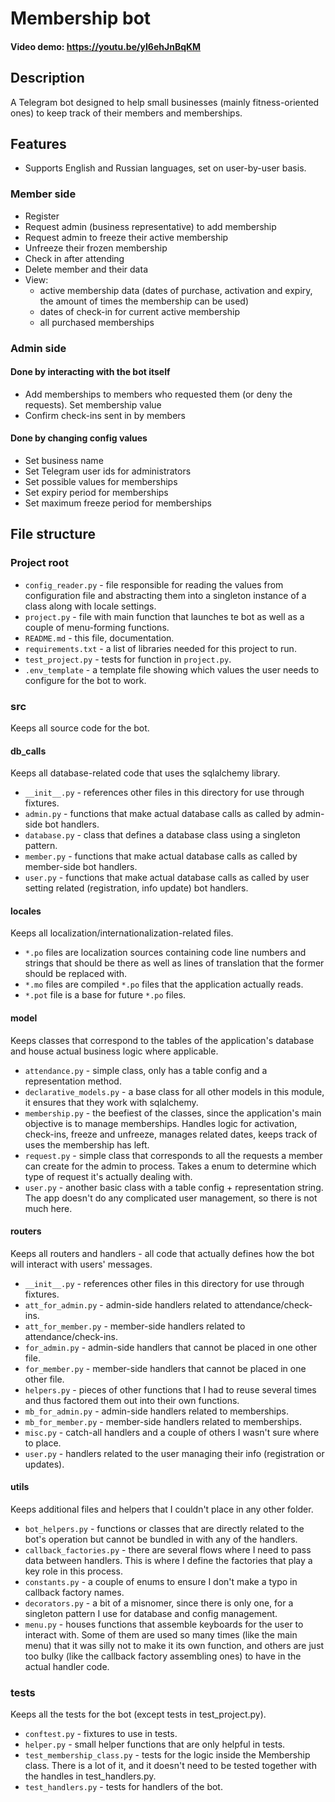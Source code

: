 # Membership bot
#### Video demo: https://youtu.be/yI6ehJnBqKM
## Description
A Telegram bot designed to help small businesses (mainly fitness-oriented ones) to keep track of their members and memberships.
## Features
* Supports English and Russian languages, set on user-by-user basis.
### Member side
* Register
* Request admin (business representative) to add membership
* Request admin to freeze their active membership
* Unfreeze their frozen membership
* Check in after attending
* Delete member and their data
* View:
    * active membership data (dates of purchase, activation and expiry, the amount of times the membership can be used)
    * dates of check-in for current active membership
    * all purchased memberships
### Admin side
#### Done by interacting with the bot itself
* Add memberships to members who requested them (or deny the requests). Set membership value
* Confirm check-ins sent in by members
#### Done by changing config values
* Set business name
* Set Telegram user ids for administrators
* Set possible values for memberships
* Set expiry period for memberships
* Set maximum freeze period for memberships
## File structure
### Project root
* `config_reader.py` - file responsible for reading the values from configuration file and abstracting them into a singleton instance of a class along with locale settings. 
* `project.py` - file with main function that launches te bot as well as a couple of menu-forming functions.
* `README.md` - this file, documentation.
* `requirements.txt` - a list of libraries needed for this project to run.
* `test_project.py` - tests for function in `project.py`.
* `.env_template` - a template file showing which values the user needs to configure for the bot to work.
### src
Keeps all source code for the bot.
#### db_calls
Keeps all database-related code that uses the sqlalchemy library.
* `__init__.py` - references other files in this directory for use through fixtures.
* `admin.py` - functions that make actual database calls as called by admin-side bot handlers.
* `database.py` - class that defines a database class using a singleton pattern.
* `member.py` - functions that make actual database calls as called by member-side bot handlers.
* `user.py` - functions that make actual database calls as called by user setting related (registration, info update) bot handlers.
#### locales
Keeps all localization/internationalization-related files.
* `*.po` files are localization sources containing code line numbers and strings that should be there as well as lines of translation that the former should be replaced with.
* `*.mo` files are compiled `*.po` files that the application actually reads.
* `*.pot` file is a base for future `*.po` files.
#### model
Keeps classes that correspond to the tables of the application's database and house actual business logic where applicable.
* `attendance.py` - simple class, only has a table config and a representation method.
* `declarative_models.py` - a base class for all other models in this module, it ensures that they work with sqlalchemy.
* `membership.py` - the beefiest of the classes, since the application's main objective is to manage memberships. 
Handles logic for activation, check-ins, freeze and unfreeze, manages related dates, keeps track of uses the membership has left.
* `request.py` - simple class that corresponds to all the requests a member can create for the admin to process.
Takes a enum to determine which type of request it's actually dealing with.
* `user.py` - another basic class with a table config + representation string. 
The app doesn't do any complicated user management, so there is not much here.
#### routers
Keeps all routers and handlers - all code that actually defines how the bot will interact with users' messages.
* `__init__.py` - references other files in this directory for use through fixtures.
* `att_for_admin.py` - admin-side handlers related to attendance/check-ins.
* `att_for_member.py` - member-side handlers related to attendance/check-ins.
* `for_admin.py` - admin-side handlers that cannot be placed in one other file.
* `for_member.py` - member-side handlers that cannot be placed in one other file.
* `helpers.py` - pieces of other functions that I had to reuse several times and thus factored them out into their own functions.
* `mb_for_admin.py` - admin-side handlers related to memberships.
* `mb_for_member.py` - member-side handlers related to memberships.
* `misc.py` - catch-all handlers and a couple of others I wasn't sure where to place.
* `user.py` - handlers related to the user managing their info (registration or updates).
#### utils
Keeps additional files and helpers that I couldn't place in any other folder. 
* `bot_helpers.py` - functions or classes that are directly related to the bot's operation 
but cannot be bundled in with any of the handlers. 
* `callback_factories.py` - there are several flows where I need to pass data between handlers. 
This is where I define the factories that play a key role in this process.
* `constants.py` - a couple of enums to ensure I don't make a typo in callback factory names.
* `decorators.py` - a bit of a misnomer, since there is only one, for a singleton pattern I use for database and config management.
* `menu.py` - houses functions that assemble keyboards for the user to interact with. 
Some of them are used so many times (like the main menu) that it was silly not to make it its own function, 
and others are just too bulky (like the callback factory assembling ones) to have in the actual handler code.
### tests
Keeps all the tests for the bot (except tests in test_project.py).
* `conftest.py` - fixtures to use in tests.
* `helper.py` - small helper functions that are only helpful in tests.
* `test_membership_class.py` - tests for the logic inside the Membership class. 
There is a lot of it, and it doesn't need to be tested together with the handles in test_handlers.py.
* `test_handlers.py` - tests for handlers of the bot.
